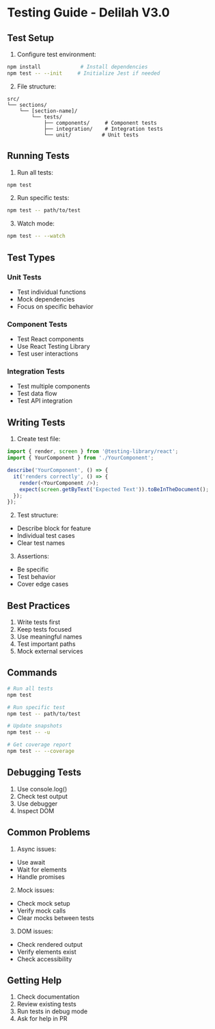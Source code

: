 # Testing Guide - Delilah V3.0

## Test Setup

1. Configure test environment:
```bash
npm install             # Install dependencies
npm test -- --init     # Initialize Jest if needed
```

2. File structure:
```
src/
└── sections/
    └── [section-name]/
        └── tests/
            ├── components/     # Component tests
            ├── integration/    # Integration tests
            └── unit/          # Unit tests
```

## Running Tests

1. Run all tests:
```bash
npm test
```

2. Run specific tests:
```bash
npm test -- path/to/test
```

3. Watch mode:
```bash
npm test -- --watch
```

## Test Types

### Unit Tests
- Test individual functions
- Mock dependencies
- Focus on specific behavior

### Component Tests
- Test React components
- Use React Testing Library
- Test user interactions

### Integration Tests
- Test multiple components
- Test data flow
- Test API integration

## Writing Tests

1. Create test file:
```typescript
import { render, screen } from '@testing-library/react';
import { YourComponent } from './YourComponent';

describe('YourComponent', () => {
  it('renders correctly', () => {
    render(<YourComponent />);
    expect(screen.getByText('Expected Text')).toBeInTheDocument();
  });
});
```

2. Test structure:
- Describe block for feature
- Individual test cases
- Clear test names

3. Assertions:
- Be specific
- Test behavior
- Cover edge cases

## Best Practices

1. Write tests first
2. Keep tests focused
3. Use meaningful names
4. Test important paths
5. Mock external services

## Commands

```bash
# Run all tests
npm test

# Run specific test
npm test -- path/to/test

# Update snapshots
npm test -- -u

# Get coverage report
npm test -- --coverage
```

## Debugging Tests

1. Use console.log()
2. Check test output
3. Use debugger
4. Inspect DOM

## Common Problems

1. Async issues:
- Use await
- Wait for elements
- Handle promises

2. Mock issues:
- Check mock setup
- Verify mock calls
- Clear mocks between tests

3. DOM issues:
- Check rendered output
- Verify elements exist
- Check accessibility

## Getting Help

1. Check documentation
2. Review existing tests
3. Run tests in debug mode
4. Ask for help in PR